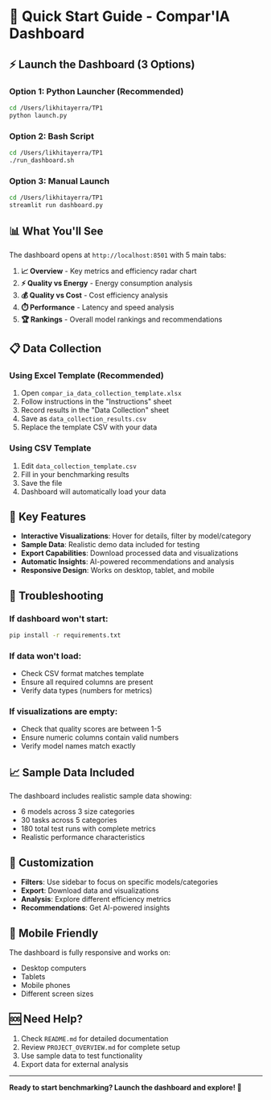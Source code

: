 # 🚀 Quick Start Guide - Compar'IA Dashboard

## ⚡ Launch the Dashboard (3 Options)

### Option 1: Python Launcher (Recommended)
```bash
cd /Users/likhitayerra/TP1
python launch.py
```

### Option 2: Bash Script
```bash
cd /Users/likhitayerra/TP1
./run_dashboard.sh
```

### Option 3: Manual Launch
```bash
cd /Users/likhitayerra/TP1
streamlit run dashboard.py
```

## 📊 What You'll See

The dashboard opens at `http://localhost:8501` with 5 main tabs:

1. **📈 Overview** - Key metrics and efficiency radar chart
2. **⚡ Quality vs Energy** - Energy consumption analysis
3. **💰 Quality vs Cost** - Cost efficiency analysis  
4. **⏱️ Performance** - Latency and speed analysis
5. **🏆 Rankings** - Overall model rankings and recommendations

## 📋 Data Collection

### Using Excel Template (Recommended)
1. Open `compar_ia_data_collection_template.xlsx`
2. Follow instructions in the "Instructions" sheet
3. Record results in the "Data Collection" sheet
4. Save as `data_collection_results.csv`
5. Replace the template CSV with your data

### Using CSV Template
1. Edit `data_collection_template.csv`
2. Fill in your benchmarking results
3. Save the file
4. Dashboard will automatically load your data

## 🎯 Key Features

- **Interactive Visualizations**: Hover for details, filter by model/category
- **Sample Data**: Realistic demo data included for testing
- **Export Capabilities**: Download processed data and visualizations
- **Automatic Insights**: AI-powered recommendations and analysis
- **Responsive Design**: Works on desktop, tablet, and mobile

## 🔧 Troubleshooting

### If dashboard won't start:
```bash
pip install -r requirements.txt
```

### If data won't load:
- Check CSV format matches template
- Ensure all required columns are present
- Verify data types (numbers for metrics)

### If visualizations are empty:
- Check that quality scores are between 1-5
- Ensure numeric columns contain valid numbers
- Verify model names match exactly

## 📈 Sample Data Included

The dashboard includes realistic sample data showing:
- 6 models across 3 size categories
- 30 tasks across 5 categories
- 180 total test runs with complete metrics
- Realistic performance characteristics

## 🎨 Customization

- **Filters**: Use sidebar to focus on specific models/categories
- **Export**: Download data and visualizations
- **Analysis**: Explore different efficiency metrics
- **Recommendations**: Get AI-powered insights

## 📱 Mobile Friendly

The dashboard is fully responsive and works on:
- Desktop computers
- Tablets
- Mobile phones
- Different screen sizes

## 🆘 Need Help?

1. Check `README.md` for detailed documentation
2. Review `PROJECT_OVERVIEW.md` for complete setup
3. Use sample data to test functionality
4. Export data for external analysis

---

**Ready to start benchmarking? Launch the dashboard and explore! 🎉**
